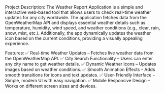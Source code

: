 Project Description:
The Weather Report Application is a simple and interactive web-based tool that allows users to check real-time weather updates for any city worldwide. The application fetches data from the OpenWeatherMap API and displays essential weather details such as temperature, humidity, wind speed, and weather conditions (e.g., clear, rain, snow, mist, etc.). Additionally, the app dynamically updates the weather icon based on the current conditions, providing a visually appealing experience.

Features:
✅ Real-time Weather Updates – Fetches live weather data from the OpenWeatherMap API.
✅ City Search Functionality – Users can enter any city name to get weather details.
✅ Dynamic Weather Icons – Updates images based on weather conditions.
✅ Smooth Animation Effects – Adds smooth transitions for icons and text updates.
✅ User-Friendly Interface – Simple, modern UI with easy navigation.
✅ Mobile Responsive Design – Works on different screen sizes and devices.
